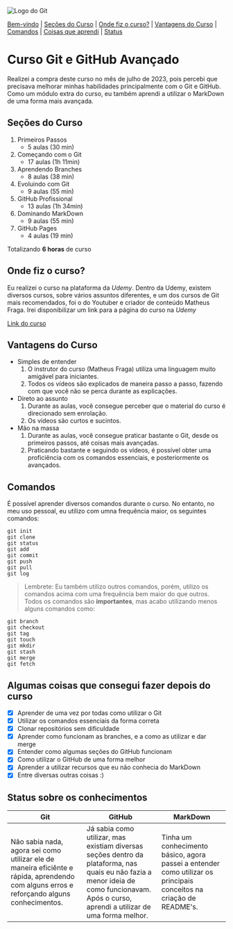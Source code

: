 ![Logo do Git](https://sujeitoprogramador.com/wp-content/uploads/2021/04/gitimage.png)  

[Bem-vindo](#Curso-Git-e-GitHub-Avançado) | [Seções do Curso](seções-do-curso) | [Onde fiz o curso?](onde-fiz-o-curso) | [Vantagens do Curso](vantagens-do-curso) | [Comandos](comandos) | [Coisas que aprendi](algumas-coisas-que-consegui-fazer-depois-do-curso) | [Status](status-sobre-os-conhecimentos)

# Curso Git e GitHub Avançado
Realizei a compra deste curso no mês de julho de 2023, pois percebi que precisava melhorar minhas habilidades principalmente com o Git e GitHub. Como um módulo extra do curso, eu também aprendi a utilizar o MarkDown de uma forma mais avançada. 

## Seções do Curso

1. Primeiros Passos
    * 5 aulas (30 min)
2. Começando com o Git
    * 17 aulas (1h 11min)
3. Aprendendo Branches
    * 8 aulas (38 min)
4. Evoluindo com Git
    * 9 aulas (55 min)
5. GitHub Profissional
    * 13 aulas (1h 34min)
6. Dominando MarkDown
    * 9 aulas (55 min)
7. GitHub Pages
    * 4 aulas (19 min)

Totalizando **6 horas** de curso

## Onde fiz o curso?
Eu realizei o curso na plataforma da _Udemy_. Dentro da Udemy, existem diversos cursos, sobre vários assuntos diferentes, e um dos cursos de Git mais recomendados, foi o do Youtuber e criador de conteúdo Matheus Fraga. Irei disponibilizar um link para a página do curso na _Udemy_

[Link do curso](https://www.udemy.com/share/104MYs3@eCwZcBLWt94j8W-LMlZypuE08xoF-Sd3qnmDUo0gYYxdWeci9aBjhUzLAWCD_FoWpg==/)

## Vantagens do Curso
* Simples de entender
    1. O instrutor do curso (Matheus Fraga) utiliza uma linguagem muito amigável para iniciantes.
    2. Todos os vídeos são explicados de maneira passo a passo, fazendo com que você não se perca durante as explicações.
* Direto ao assunto
    1. Durante as aulas, você consegue perceber que o material do curso é direcionado sem enrolação.
    2. Os vídeos são curtos e sucintos.
* Mão na massa
    1. Durante as aulas, você consegue praticar bastante o Git, desde os primeiros passos, até coisas mais avançadas.
    2. Praticando bastante e seguindo os vídeos, é possível obter uma proficiência com os comandos essenciais, e posteriormente os avançados. 

## Comandos 
É possível aprender diversos comandos durante o curso. No entanto, no meu uso pessoal, eu utilizo com umna frequência maior, os seguintes comandos: 

```git
git init
git clone
git status
git add
git commit
git push
git pull
git log
```

> Lembrete: Eu também utilizo outros comandos, porém, utilizo os comandos acima com uma frequência bem maior do que outros. Todos os comandos são **importantes**, mas acabo utilizando menos alguns comandos como:

```git
git branch
git checkout
git tag
git touch
git mkdir
git stash
git merge
git fetch
```

## Algumas coisas que consegui fazer depois do curso
- [x] Aprender de uma vez por todas como utilizar o Git
- [x] Utilizar os comandos essenciais da forma correta
- [x] Clonar repositórios sem dificuldade
- [x] Aprender como funcionam as branches, e a como as utilizar e dar merge
- [x] Entender como algumas seções do GitHub funcionam
- [x] Como utilizar o GitHub de uma forma melhor
- [x] Aprender a utilizar recursos que eu não conhecia do MarkDown
- [x] Entre diversas outras coisas :)

## Status sobre os conhecimentos

Git | GitHub | MarkDown
----| -------|---------
Não sabia nada, agora sei como utilizar ele de maneira eficiênte e rápida, aprendendo com alguns erros e reforçando alguns conhecimentos. | Já sabia como utilizar, mas existiam diversas seções dentro da plataforma, nas quais eu não fazia a menor ideia de como funcionavam. Após o curso, aprendi a utilizar de uma forma melhor. | Tinha um conhecimento básico, agora passei a entender como utilizar os principais conceitos na criação de README's.

## 




